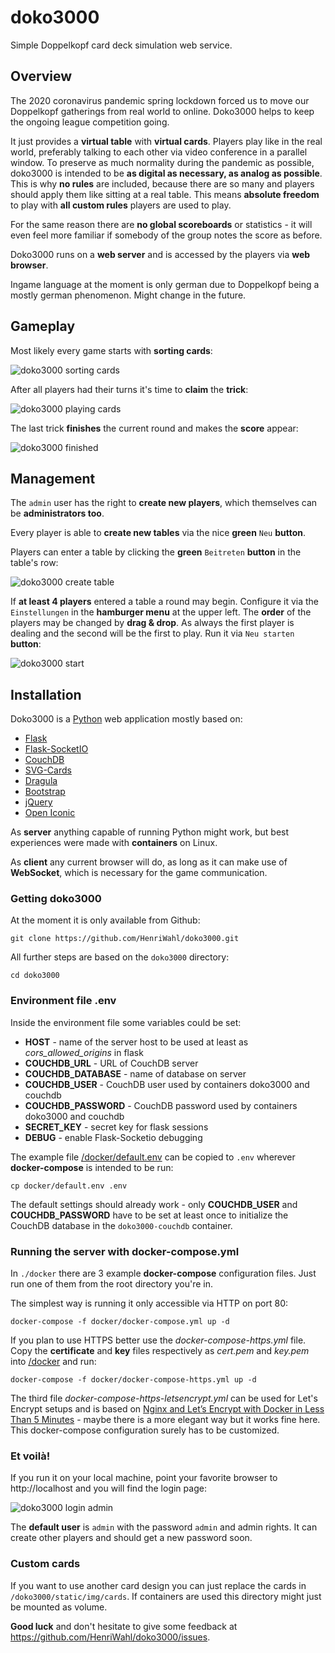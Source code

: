 # doko3000

Simple Doppelkopf card deck simulation web service.

## Overview

The 2020 coronavirus pandemic spring lockdown forced us to move our Doppelkopf gatherings from real world to online.
Doko3000 helps to keep the ongoing league competition going.

It just provides a **virtual table** with **virtual cards**. Players play like in the real world, preferably talking to each
other via video conference in a parallel window.
To preserve as much normality during the pandemic as possible, doko3000 is intended to be **as digital as necessary, as analog as possible**.
This is why **no rules** are included, because there are so many and players should apply them like sitting at a real table.
This means **absolute freedom** to play with **all custom rules** players are used to play.

For the same reason there are **no global scoreboards** or statistics - it will even feel more familiar if somebody of the group
notes the score as before.

Doko3000 runs on a **web server** and is accessed by the players via **web browser**.

Ingame language at the moment is only german due to Doppelkopf being a mostly german phenomenon. Might change in the future.


## Gameplay

Most likely every game starts with **sorting cards**:

![doko3000 sorting cards](doc/doko3000-sorting_cards.gif)

After all players had their turns it's time to **claim** the **trick**:

![doko3000 playing cards](doc/doko3000-playing_cards.gif)

The last trick **finishes** the current round and makes the **score** appear:

![doko3000 finished](doc/doko3000-finished.gif)


## Management

The `admin` user has the right to **create new players**, which themselves can be **administrators too**.

Every player is able to **create new tables** via the nice **green** `Neu` **button**.

Players can enter a table by clicking the **green** `Beitreten` **button** in the table's row:

![doko3000 create table](doc/doko3000-create_table.gif)

If **at least 4 players** entered a table a round may begin. Configure it via the `Einstellungen` in the **hamburger 
menu** at the upper left. The **order** of the players may be changed by **drag & drop**. As always the first
player is dealing and the second will be the first to play. Run it via `Neu starten` **button**:

![doko3000 start](doc/doko3000-start.gif)


## Installation

Doko3000 is a [Python](https://python.org) web application mostly based on:

 - [Flask](https://flask.palletsprojects.com)
 - [Flask-SocketIO](https://flask-socketio.readthedocs.io)
 - [CouchDB](https://couchdb.apache.org/)
 - [SVG-Cards](http://svg-cards.sourceforge.net/)
 - [Dragula](https://bevacqua.github.io/dragula/)
 - [Bootstrap](https://getbootstrap.com)
 - [jQuery](https://jquery.com)
 - [Open Iconic](https://useiconic.com/open)
 
As **server** anything capable of running Python might work, but best experiences were made with **containers** on Linux.
 
As **client** any current browser will do, as long as it can make use of **WebSocket**, which is
necessary for the game communication.
 
### Getting doko3000
 
At the moment it is only available from Github:
 
    git clone https://github.com/HenriWahl/doko3000.git
 
All further steps are based on the `doko3000` directory:
 
    cd doko3000
     
### Environment file .env
 
Inside the environment file some variables could be set:
 
- **HOST** - name of the server host to be used at least as *cors_allowed_origins* in flask
- **COUCHDB_URL** - URL of CouchDB server
- **COUCHDB_DATABASE** - name of database on server
- **COUCHDB_USER** - CouchDB user used by containers doko3000 and couchdb
- **COUCHDB_PASSWORD** - CouchDB password used by containers doko3000 and couchdb
- **SECRET_KEY** - secret key for flask sessions
- **DEBUG** - enable Flask-Socketio debugging

The example file [/docker/default.env](./docker/default.env) can be copied to `.env` wherever
**docker-compose** is intended to be run:
 
    cp docker/default.env .env
 
The default settings should already work - only **COUCHDB_USER** and **COUCHDB_PASSWORD** have to be set at least once
to initialize the CouchDB database in the `doko3000-couchdb` container.

###  Running the server with docker-compose.yml
  
In `./docker` there are 3 example **docker-compose** configuration files. Just run one of them from the root 
directory you're in.

The simplest way is running it only accessible via HTTP on port 80:
  
    docker-compose -f docker/docker-compose.yml up -d
  
If you plan to use HTTPS better use the *docker-compose-https.yml* file. Copy the **certificate** and **key** files
respectively as *cert.pem* and *key.pem* into [/docker](./docker) and run:
  
    docker-compose -f docker/docker-compose-https.yml up -d
    
The third file *docker-compose-https-letsencrypt.yml* can be used for Let's Encrypt setups and is based on 
[Nginx and Let’s Encrypt with Docker in Less Than 5 Minutes](https://medium.com/@pentacent/nginx-and-lets-encrypt-with-docker-in-less-than-5-minutes-b4b8a60d3a71) -
maybe there is a more elegant way but it works fine here. This docker-compose configuration surely has to be customized.

### Et voilà!

If you run it on your local machine, point your favorite browser to http://localhost and you will find the login page:
 
![doko3000 login admin](doc/doko3000-login_admin.gif)
 
The **default user** is `admin` with the password `admin` and admin rights. It can create other players and should
get a new password soon.

### Custom cards

If you want to use another card design you can just replace the cards in `/doko3000/static/img/cards`. If containers are used 
this directory might just be mounted as volume.

**Good luck** and don't hesitate to give some feedback at https://github.com/HenriWahl/doko3000/issues.